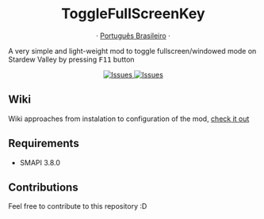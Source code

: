  <h1 align="center">ToggleFullScreenKey</h1>

  <p align="center">
    ·
    <a href="/docs/readme_pt-BR.md">Português Brasileiro</a>
    ·
  </p>
  A very simple and light-weight mod to toggle fullscreen/windowed mode on Stardew Valley by pressing <kbd>F11</kbd> button

  <p align="center">
     <a href="https://github.com/rafaelfaustini/ToggleFullScreenKey/issues">
      <img alt="Issues" src="https://img.shields.io/github/issues/rafaelfaustini/ToggleFullScreenKey?color=f44336" />
    </a>
     <a href="https://github.com/rafaelfaustini/ToggleFullScreenKey/pulls">
      <img alt="Issues" src="https://img.shields.io/github/issues-pr/rafaelfaustini/ToggleFullScreenKey?color=f44336" />
    </a>
  </p>

## Wiki

Wiki approaches from instalation to configuration of the mod, [check it out](https://github.com/rafaelfaustini/ToggleFullScreenKey/wiki)

## Requirements

- SMAPI 3.8.0

## Contributions

Feel free to contribute to this repository :D

